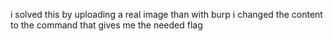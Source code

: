 i solved this by uploading a real image than with burp i changed the content to the command that gives me the needed flag
